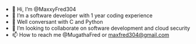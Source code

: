 - 👋 Hi, I’m @MaxxyFred304
- 👀 I’m a software developer with 1 year coding experience 
- 🌱 Well conversant with C and Python
- 💞️ I’m looking to collaborate on software development and cloud security
- 📫 How to reach me @MugathaFred or maxfred304@gmail.com

<!---
MaxxyFred304/MaxxyFred304 is a ✨ special ✨ repository because its `README.md` (this file) appears on your GitHub profile.
You can click the Preview link to take a look at your changes.
--->
